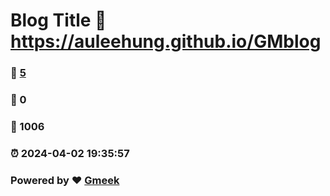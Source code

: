 # Blog Title :link: https://auleehung.github.io/GMblog 
### :page_facing_up: [5](https://auleehung.github.io/GMblog/tag.html) 
### :speech_balloon: 0 
### :hibiscus: 1006 
### :alarm_clock: 2024-04-02 19:35:57 
### Powered by :heart: [Gmeek](https://github.com/Meekdai/Gmeek)
